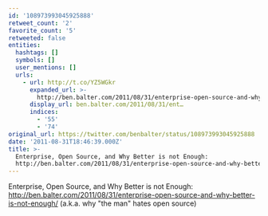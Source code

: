 ```yaml
---
id: '108973993045925888'
retweet_count: '2'
favorite_count: '5'
retweeted: false
entities:
  hashtags: []
  symbols: []
  user_mentions: []
  urls:
    - url: http://t.co/YZ5WGkr
      expanded_url: >-
        http://ben.balter.com/2011/08/31/enterprise-open-source-and-why-better-is-not-enough/
      display_url: ben.balter.com/2011/08/31/ent…
      indices:
        - '55'
        - '74'
original_url: https://twitter.com/benbalter/status/108973993045925888
date: '2011-08-31T18:46:39.000Z'
title: >-
  Enterprise, Open Source, and Why Better is not Enough:
  http://ben.balter.com/2011/08/31/enterprise-open-source-and-why-better-is-not-enough/…
---
```


Enterprise, Open Source, and Why Better is not Enough: http://ben.balter.com/2011/08/31/enterprise-open-source-and-why-better-is-not-enough/ (a.k.a. why "the man" hates open source)